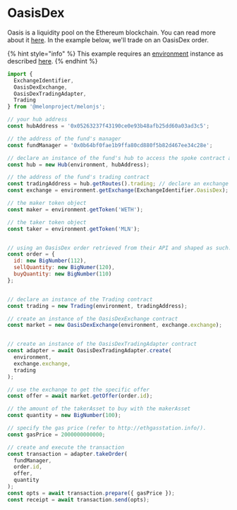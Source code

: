 # OasisDex

Oasis is a liquidity pool on the Ethereum blockchain. You can read more about it [here](https://developer.makerdao.com/oasis/). In the example below, we'll trade on an OasisDex order.

{% hint style="info" %}
This example requires an [environment](../../building-blocks/environment/) instance as described [here](../../building-blocks/environment/).
{% endhint %}

```javascript
import { 
  ExchangeIdentifier,
  OasisDexExchange, 
  OasisDexTradingAdapter, 
  Trading 
} from '@melonproject/melonjs';

// your hub address
const hubAddress = '0x05263237f43190ce0e93b48afb25dd60a03ad3c5';

// the address of the fund's manager 
const fundManager = '0x0b64bf0fae1b9ffa80cd880f5b82d467ee34c28e'; 

// declare an instance of the fund's hub to access the spoke contract addresses
const hub = new Hub(environment, hubAddress);

// the address of the fund's trading contract
const tradingAddress = hub.getRoutes().trading; // declare an exchange object, shape noted in ~/buildingblocks/environment
const exchange = environment.getExchange(ExchangeIdentifier.OasisDex); 

// the maker token object
const maker = environment.getToken('WETH');

// the taker token object
const taker = environment.getToken('MLN');


// using an OasisDex order retrieved from their API and shaped as such:
const order = { 
  id: new BigNumber(112), 
  sellQuantity: new BigNumer(120), 
  buyQuantity: new BigNumber(110) 
};


// declare an instance of the Trading contract
const trading = new Trading(environment, tradingAddress); 

// create an instance of the OasisDexExchange contract
const market = new OasisDexExchange(environment, exchange.exchange); 


// create an instance of the OasisDexTradingAdapter contract
const adapter = await OasisDexTradingAdapter.create(
  environment, 
  exchange.exchange, 
  trading
); 

// use the exchange to get the specific offer
const offer = await market.getOffer(order.id); 

// the amount of the takerAsset to buy with the makerAsset
const quantity = new BigNumber(100);

// specify the gas price (refer to http://ethgasstation.info/).
const gasPrice = 2000000000000; 

// create and execute the transaction
const transaction = adapter.takeOrder(
  fundManager, 
  order.id, 
  offer, 
  quantity
);
const opts = await transaction.prepare({ gasPrice });
const receipt = await transaction.send(opts);
```


